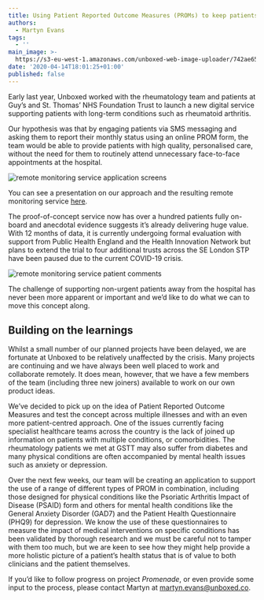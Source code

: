 ```yaml
---
title: Using Patient Reported Outcome Measures (PROMs) to keep patients safe
authors:
  - Martyn Evans
tags:
  - ''
main_image: >-
  https://s3-eu-west-1.amazonaws.com/unboxed-web-image-uploader/742ae654c2a417fa79640d87116e54b0.png
date: '2020-04-14T18:01:25+01:00'
published: false
---
```

Early last year, Unboxed worked with the rheumatology team and patients at Guy’s and St. Thomas’ NHS Foundation Trust to launch a new digital service supporting patients with long-term conditions such as rheumatoid arthritis.

Our hypothesis was that by engaging patients via SMS messaging and asking them to report their monthly status using an online PROM form, the team would be able to provide patients with high quality, personalised care, without the need for them to routinely attend unnecessary face-to-face appointments at the hospital.

![remote monitoring service application screens](https://s3-eu-west-1.amazonaws.com/unboxed-web-image-uploader/71720a34f80abbaf5b8cb92dd1902380.png)

You can see a presentation on our approach and the resulting remote monitoring service [here](http://bit.ly/Minimum-Viable-NHS-Service).

The proof-of-concept service now has over a hundred patients fully on-board and anecdotal evidence suggests it’s already delivering huge value. With 12 months of data, it is currently undergoing formal evaluation with support from Public Health England and the Health Innovation Network but plans to extend the trial to four additional trusts across the SE London STP have been paused due to the current COVID-19 crisis.

![remote monitoring service patient comments](https://s3-eu-west-1.amazonaws.com/unboxed-web-image-uploader/742ae654c2a417fa79640d87116e54b0.png)

The challenge of supporting non-urgent patients away from the hospital has never been more apparent or important and we’d like to do what we can to move this concept along.

## Building on the learnings

Whilst a small number of our planned projects have been delayed, we are fortunate at Unboxed to be relatively unaffected by the crisis. Many projects are continuing and we have always been well placed to work and collaborate remotely. It does mean, however, that we have a few members of the team (including three new joiners) available to work on our own product ideas.

We’ve decided to pick up on the idea of Patient Reported Outcome Measures and test the concept across multiple illnesses and with an even more patient-centred approach. One of the issues currently facing specialist healthcare teams across the country is the lack of joined up information on patients with multiple conditions, or comorbidities. The rheumatology patients we met at GSTT may also suffer from diabetes and many physical conditions are often accompanied by mental health issues such as anxiety or depression.

Over the next few weeks, our team will be creating an application to support the use of a range of different types of PROM in combination, including those designed for physical conditions like the Psoriatic Arthritis Impact of Disease (PSAID) form and others for mental health conditions like the General Anxiety Disorder (GAD7) and the Patient Health Questionnaire (PHQ9) for depression. We know the use of these questionnaires to measure the impact of medical interventions on specific conditions has been validated by thorough research and we must be careful not to tamper with them too much, but we are keen to see how they might help provide a more holistic picture of a patient’s health status that is of value to both clinicians and the patient themselves.

If you’d like to follow progress on project _Promenade_, or even provide some input to the process, please contact Martyn at martyn.evans@unboxed.co.
